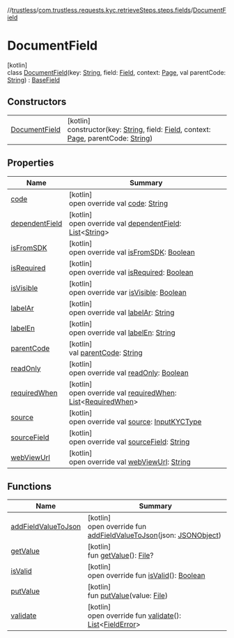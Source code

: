 //[trustless](../../../index.md)/[com.trustless.requests.kyc.retrieveSteps.steps.fields](../index.md)/[DocumentField](index.md)

# DocumentField

[kotlin]\
class [DocumentField](index.md)(key: [String](https://kotlinlang.org/api/latest/jvm/stdlib/kotlin/-string/index.html), field: [Field](../../com.trustless.requests.kyc.retrieveSteps/-field/index.md), context: [Page](../../com.trustless.requests.kyc.retrieveSteps.steps/-page/index.md), val parentCode: [String](https://kotlinlang.org/api/latest/jvm/stdlib/kotlin/-string/index.html)) : [BaseField](../-base-field/index.md)

## Constructors

| | |
|---|---|
| [DocumentField](-document-field.md) | [kotlin]<br>constructor(key: [String](https://kotlinlang.org/api/latest/jvm/stdlib/kotlin/-string/index.html), field: [Field](../../com.trustless.requests.kyc.retrieveSteps/-field/index.md), context: [Page](../../com.trustless.requests.kyc.retrieveSteps.steps/-page/index.md), parentCode: [String](https://kotlinlang.org/api/latest/jvm/stdlib/kotlin/-string/index.html)) |

## Properties

| Name | Summary |
|---|---|
| [code](../-base-field/code.md) | [kotlin]<br>open override val [code](../-base-field/code.md): [String](https://kotlinlang.org/api/latest/jvm/stdlib/kotlin/-string/index.html) |
| [dependentField](../-base-field/dependent-field.md) | [kotlin]<br>open override val [dependentField](../-base-field/dependent-field.md): [List](https://kotlinlang.org/api/latest/jvm/stdlib/kotlin.collections/-list/index.html)&lt;[String](https://kotlinlang.org/api/latest/jvm/stdlib/kotlin/-string/index.html)&gt; |
| [isFromSDK](../-base-field/is-from-s-d-k.md) | [kotlin]<br>open override val [isFromSDK](../-base-field/is-from-s-d-k.md): [Boolean](https://kotlinlang.org/api/latest/jvm/stdlib/kotlin/-boolean/index.html) |
| [isRequired](../-base-field/is-required.md) | [kotlin]<br>open override val [isRequired](../-base-field/is-required.md): [Boolean](https://kotlinlang.org/api/latest/jvm/stdlib/kotlin/-boolean/index.html) |
| [isVisible](../-base-field/is-visible.md) | [kotlin]<br>open override var [isVisible](../-base-field/is-visible.md): [Boolean](https://kotlinlang.org/api/latest/jvm/stdlib/kotlin/-boolean/index.html) |
| [labelAr](../-base-field/label-ar.md) | [kotlin]<br>open override val [labelAr](../-base-field/label-ar.md): [String](https://kotlinlang.org/api/latest/jvm/stdlib/kotlin/-string/index.html) |
| [labelEn](../-base-field/label-en.md) | [kotlin]<br>open override val [labelEn](../-base-field/label-en.md): [String](https://kotlinlang.org/api/latest/jvm/stdlib/kotlin/-string/index.html) |
| [parentCode](parent-code.md) | [kotlin]<br>val [parentCode](parent-code.md): [String](https://kotlinlang.org/api/latest/jvm/stdlib/kotlin/-string/index.html) |
| [readOnly](../-base-field/read-only.md) | [kotlin]<br>open override val [readOnly](../-base-field/read-only.md): [Boolean](https://kotlinlang.org/api/latest/jvm/stdlib/kotlin/-boolean/index.html) |
| [requiredWhen](../-base-field/required-when.md) | [kotlin]<br>open override val [requiredWhen](../-base-field/required-when.md): [List](https://kotlinlang.org/api/latest/jvm/stdlib/kotlin.collections/-list/index.html)&lt;[RequiredWhen](../../com.trustless.requests.kyc.retrieveSteps/-required-when/index.md)&gt; |
| [source](../-base-field/source.md) | [kotlin]<br>open override val [source](../-base-field/source.md): [InputKYCType](../../com.trustless.requests.kyc.retrieveSteps/-input-k-y-c-type/index.md) |
| [sourceField](../-base-field/source-field.md) | [kotlin]<br>open override val [sourceField](../-base-field/source-field.md): [String](https://kotlinlang.org/api/latest/jvm/stdlib/kotlin/-string/index.html) |
| [webViewUrl](../-base-field/web-view-url.md) | [kotlin]<br>open override val [webViewUrl](../-base-field/web-view-url.md): [String](https://kotlinlang.org/api/latest/jvm/stdlib/kotlin/-string/index.html) |

## Functions

| Name | Summary |
|---|---|
| [addFieldValueToJson](add-field-value-to-json.md) | [kotlin]<br>open override fun [addFieldValueToJson](add-field-value-to-json.md)(json: [JSONObject](https://developer.android.com/reference/kotlin/org/json/JSONObject.html)) |
| [getValue](get-value.md) | [kotlin]<br>fun [getValue](get-value.md)(): [File](https://developer.android.com/reference/kotlin/java/io/File.html)? |
| [isValid](is-valid.md) | [kotlin]<br>open override fun [isValid](is-valid.md)(): [Boolean](https://kotlinlang.org/api/latest/jvm/stdlib/kotlin/-boolean/index.html) |
| [putValue](put-value.md) | [kotlin]<br>fun [putValue](put-value.md)(value: [File](https://developer.android.com/reference/kotlin/java/io/File.html)) |
| [validate](validate.md) | [kotlin]<br>open override fun [validate](validate.md)(): [List](https://kotlinlang.org/api/latest/jvm/stdlib/kotlin.collections/-list/index.html)&lt;[FieldError](../-field-error/index.md)&gt; |
